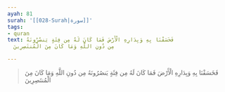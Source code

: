 ```yaml
---
ayah: 81
surah: '[[028-Surah|سورة]]'
tags:
- quran
text: فَخَسَفْنَا بِهِ وَبِدَارِهِ الْأَرْضَ فَمَا كَانَ لَهُ مِن فِئَةٍ يَنصُرُونَهُ
  مِن دُونِ اللَّهِ وَمَا كَانَ مِنَ الْمُنتَصِرِينَ

---
```

> فَخَسَفْنَا بِهِ وَبِدَارِهِ الْأَرْضَ فَمَا كَانَ لَهُ مِن فِئَةٍ يَنصُرُونَهُ مِن دُونِ اللَّهِ وَمَا كَانَ مِنَ الْمُنتَصِرِينَ
